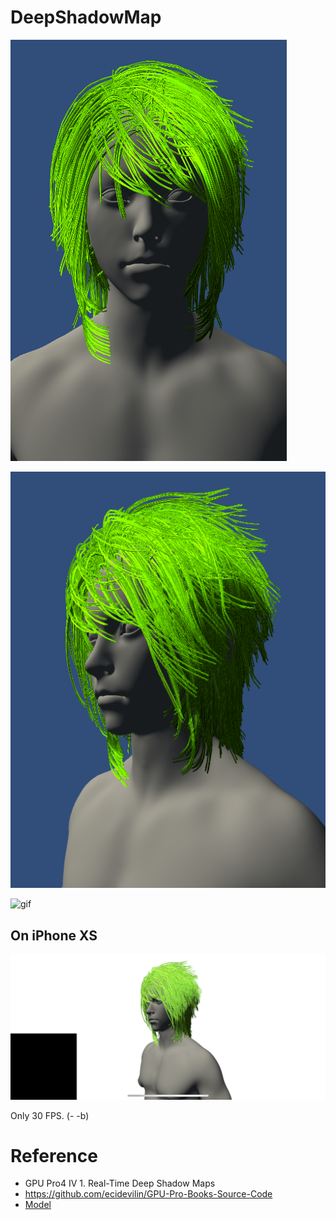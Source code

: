 # DeepShadowMap


![Front](Pic/Hair3.png)


![45](Pic/Hair2.png)

![gif](Pic/greenHairSmall.gif)

## On iPhone XS

![ipxs](Pic/ipxs2.png)

Only 30 FPS. (- -b)

# Reference

* GPU Pro4 IV 1. Real-Time Deep Shadow Maps
* https://github.com/ecidevilin/GPU-Pro-Books-Source-Code
* [Model](https://3dexport.com/free-3dmodel-girl-head-free-190960.htm)